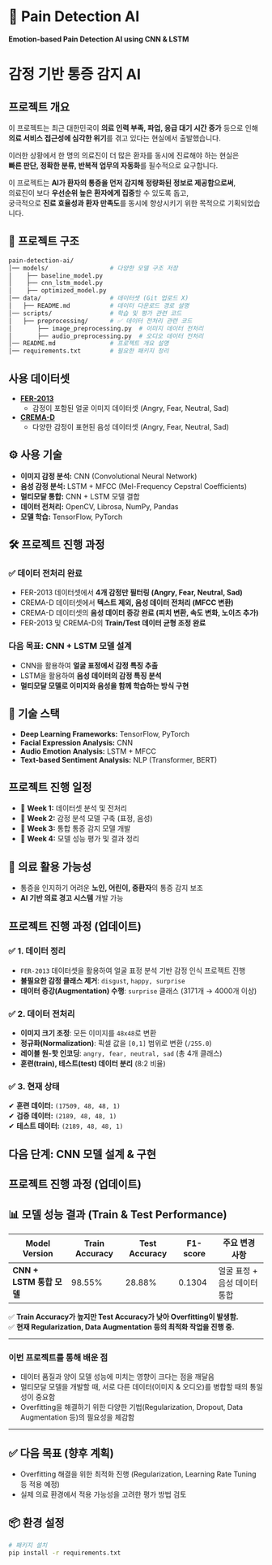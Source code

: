 # 🏥 Pain Detection AI
**Emotion-based Pain Detection AI using CNN & LSTM**

# 감정 기반 통증 감지 AI

## 프로젝트 개요
이 프로젝트는 최근 대한민국이 **의료 인력 부족, 파업, 응급 대기 시간 증가** 등으로 인해  
**의료 서비스 접근성에 심각한 위기**를 겪고 있다는 현실에서 출발했습니다.

이러한 상황에서 한 명의 의료진이 더 많은 환자를 동시에 진료해야 하는 현실은  
**빠른 판단, 정확한 분류, 반복적 업무의 자동화**를 필수적으로 요구합니다.

이 프로젝트는 **AI가 환자의 통증을 먼저 감지해 정량화된 정보로 제공함으로써**,  
의료진이 보다 **우선순위 높은 환자에게 집중**할 수 있도록 돕고,  
궁극적으로 **진료 효율성과 환자 만족도**를 동시에 향상시키기 위한 목적으로 기획되었습니다.

## 📂 프로젝트 구조
 ```bash
pain-detection-ai/
│── models/                 # 다양한 모델 구조 저장
│    ├── baseline_model.py 
│    ├── cnn_lstm_model.py 
│    ├── optimized_model.py
│── data/                   # 데이터셋 (Git 업로드 X)
│   ├── README.md           # 데이터 다운로드 경로 설명
│── scripts/                # 학습 및 평가 관련 코드
│   ├── preprocessing/      # ✅ 데이터 전처리 관련 코드
│       ├── image_preprocessing.py  # 이미지 데이터 전처리
│       ├── audio_preprocessing.py  # 오디오 데이터 전처리
│── README.md               # 프로젝트 개요 설명
│── requirements.txt        # 필요한 패키지 정리
````


## 사용 데이터셋
- **[FER-2013](https://www.kaggle.com/datasets/msambare/fer2013)**
  - 감정이 포함된 얼굴 이미지 데이터셋 (Angry, Fear, Neutral, Sad)
- **[CREMA-D](https://github.com/CheyneyComputerScience/CREMA-D)**
  - 다양한 감정이 표현된 음성 데이터셋 (Angry, Fear, Neutral, Sad)

## ⚙️ 사용 기술
- **이미지 감정 분석:** CNN (Convolutional Neural Network)
- **음성 감정 분석:** LSTM + MFCC (Mel-Frequency Cepstral Coefficients)
- **멀티모달 통합:** CNN + LSTM 모델 결합
- **데이터 전처리:** OpenCV, Librosa, NumPy, Pandas
- **모델 학습:** TensorFlow, PyTorch

## 🛠 프로젝트 진행 과정
### ✅ 데이터 전처리 완료
- FER-2013 데이터셋에서 **4개 감정만 필터링 (Angry, Fear, Neutral, Sad)**
- CREMA-D 데이터셋에서 **텍스트 제외, 음성 데이터 전처리 (MFCC 변환)**
- CREMA-D 데이터셋의 **음성 데이터 증강 완료 (피치 변환, 속도 변화, 노이즈 추가)**
- FER-2013 및 CREMA-D의 **Train/Test 데이터 균형 조정 완료**

### 다음 목표: CNN + LSTM 모델 설계
- CNN을 활용하여 **얼굴 표정에서 감정 특징 추출**
- LSTM을 활용하여 **음성 데이터의 감정 특징 분석**
- **멀티모달 모델로 이미지와 음성을 함께 학습하는 방식 구현**

## 🔧 기술 스택
- **Deep Learning Frameworks:** TensorFlow, PyTorch
- **Facial Expression Analysis:** CNN
- **Audio Emotion Analysis:** LSTM + MFCC
- **Text-based Sentiment Analysis:** NLP (Transformer, BERT)

## 프로젝트 진행 일정
- 📅 **Week 1:** 데이터셋 분석 및 전처리
- 📅 **Week 2:** 감정 분석 모델 구축 (표정, 음성)
- 📅 **Week 3:** 통합 통증 감지 모델 개발
- 📅 **Week 4:** 모델 성능 평가 및 결과 정리

## 🏥 의료 활용 가능성
- 통증을 인지하기 어려운 **노인, 어린이, 중환자**의 통증 감지 보조
- **AI 기반 의료 경고 시스템** 개발 가능

## 프로젝트 진행 과정 (업데이트) 

### ✅ 1. 데이터 정리
- `FER-2013` 데이터셋을 활용하여 얼굴 표정 분석 기반 감정 인식 프로젝트 진행
- **불필요한 감정 클래스 제거**: `disgust`, `happy, surprise`
- **데이터 증강(Augmentation) 수행**: `surprise` 클래스 (3171개 → 4000개 이상)

### ✅ 2. 데이터 전처리
- **이미지 크기 조정**: 모든 이미지를 `48x48`로 변환
- **정규화(Normalization)**: 픽셀 값을 `[0,1]` 범위로 변환 (`/255.0`)
- **레이블 원-핫 인코딩**: `angry, fear, neutral, sad` (총 4개 클래스)
- **훈련(train), 테스트(test) 데이터 분리** (8:2 비율)

### ✅ 3. 현재 상태
✔ **훈련 데이터:** `(17509, 48, 48, 1)`  
✔ **검증 데이터:** `(2189, 48, 48, 1)`  
✔ **테스트 데이터:** `(2189, 48, 48, 1)`

다음 단계: **CNN 모델 설계 & 구현**
---
## 프로젝트 진행 과정 (업데이트) 

## 📊 모델 성능 결과 (Train & Test Performance)

| Model Version       | Train Accuracy | Test Accuracy | F1-score | 주요 변경 사항 |
|--------------------|---------------|--------------|----------|--------------|
| **CNN + LSTM 통합 모델** | 98.55% | 28.88% | 0.1304 | 얼굴 표정 + 음성 데이터 통합 |

✅ **Train Accuracy가 높지만 Test Accuracy가 낮아 Overfitting이 발생함.**  
✅ **현재 Regularization, Data Augmentation 등의 최적화 작업을 진행 중.**

---


### **이번 프로젝트를 통해 배운 점**

- 데이터 품질과 양이 모델 성능에 미치는 영향이 크다는 점을 깨달음
- 멀티모달 모델을 개발할 때, 서로 다른 데이터(이미지 & 오디오)를 병합할 때의 통일성이 중요함
- Overfitting을 해결하기 위한 다양한 기법(Regularization, Dropout, Data Augmentation 등)의 필요성을 체감함

---

## ✅ **다음 목표 (향후 계획)**

- Overfitting 해결을 위한 최적화 진행 (Regularization, Learning Rate Tuning 등 적용 예정)
- 실제 의료 환경에서 적용 가능성을 고려한 평가 방법 검토

## 📦 환경 설정
```bash
# 패키지 설치
pip install -r requirements.txt

